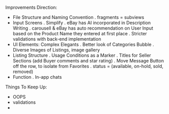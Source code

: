 Improvements Direction:
- File Structure and Naming Convention
  . fragments = subviews
- Input Screens
  . Simplify
  . eBay has AI incorporated in Description Writing
  . carousell & eBay has auto recommendation on User Input based on the Product Name they entered at first place
  . Stricter validations with back-end implementation
- UI Elements: Complex Elegants
  . Better look of Categories Bubble
  . Diverse Images of Listings, image gallery
- Listing Structure
  . Usage Conditions as a Marker
  . Titles for Seller Sections (add Buyer comments and star rating)
  . Move Message Button off the row, to isolate from Favorites
  . status = (available, on-hold, sold, removed)
- Function
  . In-app chats


Things To Keep Up:
- OOPS
- validations
- 
  
